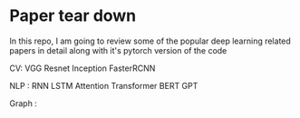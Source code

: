 # Paper tear down

In this repo, I am going to review some of the popular deep learning related papers in detail along with it's pytorch version of the code 

CV:
VGG
Resnet
Inception
FasterRCNN

NLP :
RNN
LSTM
Attention
Transformer
BERT
GPT

Graph :
